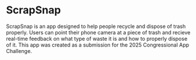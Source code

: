 # ScrapSnap
ScrapSnap is an app designed to help people recycle and dispose of trash properly. Users can point their phone camera at a piece of trash and recieve real-time feedback on what type of waste it is and how to properly dispose of it. This app was created as a submission for the 2025 Congressional App Challenge.
